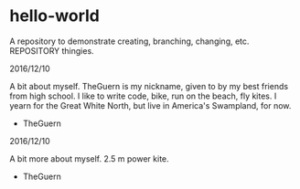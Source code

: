 # hello-world
A repository to demonstrate creating, branching, changing, etc. REPOSITORY thingies.

2016/12/10

A bit about myself. TheGuern is my nickname, given to by my best friends from high school. I like to write code, bike, run on the beach, fly kites. I yearn for the Great White North, but live in America's Swampland, for now.

- TheGuern

2016/12/10

A bit more about myself. 2.5 m power kite.

- TheGuern
